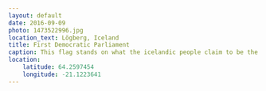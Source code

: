 ```yaml
---
layout: default
date: 2016-09-09
photo: 1473522996.jpg
location_text: Lögberg, Iceland
title: First Democratic Parliament
caption: This flag stands on what the icelandic people claim to be the place of the first democratic parliament about one thousand years ago.
location:
    latitude: 64.2597454
    longitude: -21.1223641
---
```

